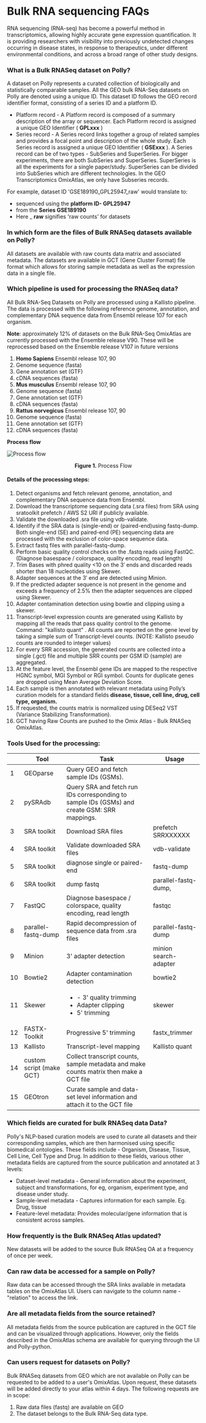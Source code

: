 # Bulk RNA sequencing FAQs

RNA sequencing (RNA-seq) has become a powerful method in transcriptomics, allowing highly accurate gene expression quantification. It is providing researchers with visibility into previously undetected changes occurring in disease states, in response to therapeutics, under different environmental conditions, and across a broad range of other study designs.

### What is a Bulk RNASeq dataset on Polly?

A dataset on Polly represents a curated collection of biologically and statistically comparable samples. All the GEO bulk RNA-Seq datasets on Polly are denoted using a unique ID. This dataset ID follows the GEO record identifier format, consisting of a series ID and a platform ID.

- Platform record - A Platform record is composed of a summary description of the array or sequencer. Each Platform record is assigned a unique GEO Identifier ( **GPLxxx** )
- Series record - A Series record links together a group of related samples and provides a focal point and description of the whole study. Each Series record is assigned a unique GEO Identifier ( **GSExxx** ). A Series record can be of two types - SubSeries and SuperSeries. For bigger experiments, there are both SubSeries and SuperSeries. SuperSeries is all the experiments for a single paper/study. SuperSeries can be divided into SubSeries which are different technologies. In the GEO Transcriptomics OmixAtlas, we only have Subseries records.

For example, dataset ID 'GSE189190\_GPL25947\_raw' would translate to:

- sequenced using the **platform ID- GPL25947**
- from the **Series GSE189190**
- Here \_ **raw** signifies 'raw counts' for datasets

### In which form are the files of Bulk RNASeq datasets available on Polly?

All datasets are available with raw counts data matrix and associated metadata. The datasets are available in GCT (Gene Cluster Format) file format which allows for storing sample metadata as well as the expression data in a single file.

### Which pipeline is used for processing the RNASeq data?

All Bulk RNA-Seq Datasets on Polly are processed using a Kallisto pipeline. The data is processed with the following reference genome, annotation, and complementary DNA sequence data from Ensembl release 107 for each organism. 

**Note**: approximately 12% of datasets on the Bulk RNA-Seq OmixAtlas are currently processed with the Ensemble release V90. These will be reprocessed based on the Ensemble release V107 in future versions

1. **Homo Sapiens** Ensembl release 107, 90
  1. Genome sequence (fasta)
  2. Gene annotation set (GTF)
  3. cDNA sequences (fasta)
2. **Mus musculus** Ensembl release 107, 90
  1. Genome sequence (fasta)
  2. Gene annotation set (GTF)
  3. cDNA sequences (fasta)
3. **Rattus norvegicus** Ensembl release 107, 90
  1. Genome sequence (fasta)
  2. Gene annotation set (GTF)
  3. cDNA sequences (fasta)

**Process flow**

![Process flow](../img/OmixAtlas-Images/1_1.png) <center>**Figure 1.** Process Flow</center>

#### Details of the processing steps:

1. Detect organisms and fetch relevant genome, annotation, and complementary DNA sequence data from Ensembl.
2. Download the transcriptome sequencing data (.sra files) from SRA using sratoolkit prefetch / AWS S2 URI if publicly available.
3. Validate the downloaded .sra file using vdb-validate.
4. Identify if the SRA data is (single-end) or (paired-end)using fastq-dump. Both single-end (SE) and paired-end (PE) sequencing data are processed with the exclusion of color-space sequence data.
5. Extract fastq files with parallel-fastq-dump.
6. Perform basic quality control checks on the .fastq reads using FastQC. (Diagnose basespace / colorspace, quality encoding, read length)
7. Trim Bases with phred quality \<10 on the 3′ ends and discarded reads shorter than 18 nucleotides using Skewer.
8. Adapter sequences at the 3′ end are detected using Minion.
9. If the predicted adapter sequence is not present in the genome and exceeds a frequency of 2.5% then the adapter sequences are clipped using Skewer.
10. Adapter contamination detection using bowtie and clipping using a skewer.
11. Transcript-level expression counts are generated using Kallisto by mapping all the reads that pass quality control to the genome. Command: "kallisto quant" . All counts are reported on the gene level by taking a simple sum of Transcript-level counts. (NOTE: Kallisto pseudo counts are rounded to integer values)
12. For every SRR accession, the generated counts are collected into a single (.gct) file and multiple SRR counts per GSM ID (sample) are aggregated.
13. At the feature level, the Ensembl gene IDs are mapped to the respective HGNC symbol, MGI Symbol or RGI symbol. Counts for duplicate genes are dropped using Mean Average Deviation Score.
14. Each sample is then annotated with relevant metadata using Polly’s curation models for a standard fields **disease, tissue, cell line, drug, cell type, organism.** 
15. If requested, the counts matrix is normalized using DESeq2 VST (Variance Stabilizing Transformation).
16. GCT having Raw Counts are pushed to the Omix Atlas - Bulk RNASeq OmixAtlas.

### Tools Used for the processing:

| | **Tool** | **Task** | **Usage** |
| --- | --- | --- | --- |
| 1 | GEOparse | Query GEO and fetch sample IDs (GSMs). | |
| 2 | pySRAdb | Query SRA and fetch run IDs corresponding to sample IDs (GSMs) and create GSM: SRR mappings. | |
| 3 | SRA toolkit | Download SRA files | prefetch SRRXXXXXX |
| 4 | SRA toolkit |Validate downloaded SRA files | vdb-validate |
| 5 | SRA toolkit |diagnose single or paired-end | fastq-dump |
| 6 | SRA toolkit |dump fastq | parallel-fastq-dump, |
| 7 | FastQC | Diagnose basespace / colorspace, quality encoding, read length | fastqc |
| 8 | parallel-fastq-dump | Rapid decompression of sequence data from .sra files | parallel-fastq-dump |
| 9 | Minion | 3' adapter detection | minion search-adapter |
| 10 | Bowtie2 | Adapter contamination detection | bowtie2 |
| 11 | Skewer | <ul><li>- 3' quality trimming </li><li> Adapter clipping </li><li> 5' trimming </li></ul> | skewer |
| 12 | FASTX-Toolkit | Progressive 5' trimming | fastx\_trimmer |
| 13 | Kallisto | Transcript-level mapping | Kallisto quant |
| 14 | custom script (make GCT) | Collect transcript counts, sample metadata and make counts matrix then make a GCT file | |
| 15 | GEOtron | Curate sample and data-set level information and attach it to the GCT file | |

### **Which fields are curated for bulk RNASeq data Data?**

Polly's NLP-based curation models are used to curate all datasets and their corresponding samples, which are then harmonised using specific biomedical ontologies. These fields include - Organism, Disease, Tissue, Cell Line, Cell Type and Drug. 
In addition to these fields, various other metadata fields are captured from the source publication and annotated at 3 levels:

- Dataset-level metadata - General information about the experiment, subject and transformations, for eg, organism, experiment type, and disease under study.
- Sample-level metadata - Captures information for each sample. Eg. Drug, tissue
- Feature-level metadata: Provides molecular/gene information that is consistent across samples.

### How frequently is the Bulk RNASeq Atlas updated?

New datasets will be added to the source Bulk RNASeq OA at a frequency of once per week.

### Can raw data be accessed for a sample on Polly?

Raw data can be accessed through the SRA links available in metadata tables on the OmixAtlas UI. Users can navigate to the column name - "relation" to access the link.

### Are all metadata fields from the source retained?

All metadata fields from the source publication are captured in the GCT file and can be visualized through applications. However, only the fields described in the OmixAtlas schema are available for querying through the UI and Polly-python.

### Can users request for datasets on Polly?

Bulk RNASeq datasets from GEO which are not available on Polly can be requested to be added to a user's OmixAtlas. Upon request, these datasets will be added directly to your atlas within 4 days. The following requests are in scope:

1. Raw data files (fastq) are available on GEO
2. The dataset belongs to the Bulk RNA-Seq data type.
